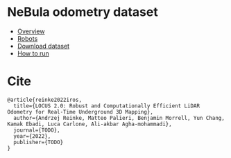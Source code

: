 # NeBula odometry dataset

- [Overview](pages/overview.md)
- [Robots](pages/robots.md)
- [Download dataset](pages/dataset.md)
- [How to run](pages/run.md)

# Cite
```
@article{reinke2022iros,
  title={LOCUS 2.0: Robust and Computationally Efficient LiDAR Odometry for Real-Time Underground 3D Mapping},
  author={Andrzej Reinke, Matteo Palieri, Benjamin Morrell, Yun Chang, Kamak Ebadi, Luca Carlone, Ali-akbar Agha-mohammadi},
  journal={TODO},
  year={2022},
  publisher={TODO}
}
```